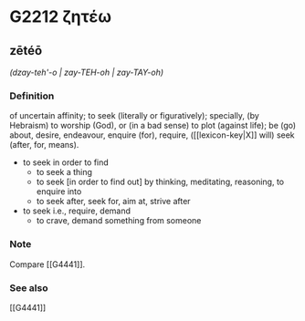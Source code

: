 # G2212 ζητέω

## zētéō

_(dzay-teh'-o | zay-TEH-oh | zay-TAY-oh)_

### Definition

of uncertain affinity; to seek (literally or figuratively); specially, (by Hebraism) to worship (God), or (in a bad sense) to plot (against life); be (go) about, desire, endeavour, enquire (for), require, ([[lexicon-key|X]] will) seek (after, for, means).

- to seek in order to find
  - to seek a thing
  - to seek [in order to find out] by thinking, meditating, reasoning, to enquire into
  - to seek after, seek for, aim at, strive after
- to seek i.e., require, demand
  - to crave, demand something from someone

### Note

Compare [[G4441]].

### See also

[[G4441]]

